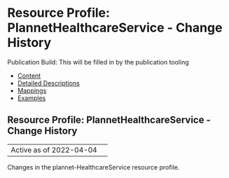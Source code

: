# Resource Profile: PlannetHealthcareService - Change History

Publication Build: This will be filled in by the publication tooling

* [Content](StructureDefinition-plannet-HealthcareService.html)
* [Detailed Descriptions](StructureDefinition-plannet-HealthcareService-definitions.html)
* [Mappings](StructureDefinition-plannet-HealthcareService-mappings.html)
* [Examples](StructureDefinition-plannet-HealthcareService-examples.html)

## Resource Profile: PlannetHealthcareService - Change History

|  |  |
| --- | --- |
| Active as of 2022-04-04 | |

Changes in the plannet-HealthcareService resource profile.